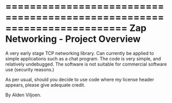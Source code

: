 ========================================================================
    Zap Networking - Project Overview
========================================================================

A very early stage TCP networking library. Can currently be applied to simple applications such as a chat program. The code is very simple, and relatively undebugged.
The software is not suitable for commercial software use (security reasons.)

As per usual, should you decide to use code where my license header appears, please give adequate credit.

By Alden Viljoen.
